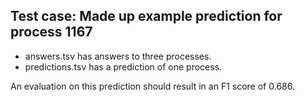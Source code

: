 ## Test case: Made up example prediction for process 1167

* answers.tsv has answers to three processes.
* predictions.tsv has a prediction of one process.

An evaluation on this prediction should result in an F1 score of 0.686.
